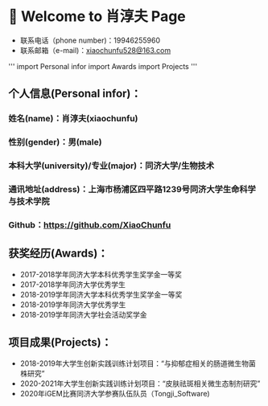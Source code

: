 # :basketball: Welcome to 肖淳夫 Page 

- 联系电话（phone number)：19946255960
- 联系邮箱（e-mail)：xiaochunfu528@163.com

''' 
    import Personal infor
    import Awards
    import Projects
'''

## 个人信息(Personal infor)：
### 姓名(name)：肖淳夫(xiaochunfu)
### 性别(gender)：男(male)
### 本科大学(university)/专业(major)：同济大学/生物技术
### 通讯地址(address)：上海市杨浦区四平路1239号同济大学生命科学与技术学院   
### Github：https://github.com/XiaoChunfu

## 获奖经历(Awards)：
- 2017-2018学年同济大学本科优秀学生奖学金一等奖                                                              
- 2017-2018学年同济大学优秀学生                                                            
- 2018-2019学年同济大学本科优秀学生奖学金一等奖                                                         
- 2018-2019学年同济大学优秀学生                                                         
- 2018-2019学年同济大学社会活动奖学金 

## 项目成果(Projects)：
- 2018-2019年大学生创新实践训练计划项目：“与抑郁症相关的肠道微生物菌株研究”
- 2020-2021年大学生创新实践训练计划项目：“皮肤祛斑相关微生态制剂研究”
- 2020年iGEM比赛同济大学参赛队伍队员（Tongji_Software)



